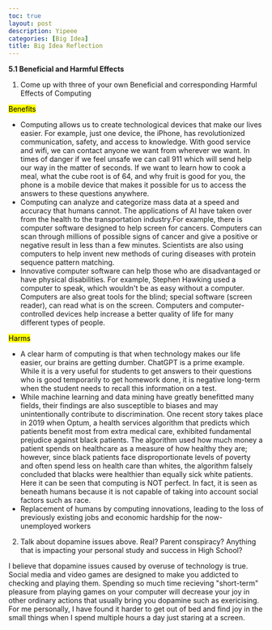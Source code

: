 ```yaml
---
toc: true
layout: post
description: Yipeee
categories: [Big Idea]
title: Big Idea Reflection 
---
```


**5.1 Beneficial and Harmful Effects**
1. Come up with three of your own Beneficial and corresponding Harmful Effects of Computing

<mark>Benefits</mark>
- Computing allows us to create technological devices that make our lives easier. For example, just one device, the iPhone, has revolutionized communication, safety, and access to knowledge. With good service and wifi, we can contact anyone we want from wherever we want. In times of danger if we feel unsafe we can call 911 which will send help our way in the matter of seconds. If we want to learn how to cook a meal, what the cube root is of 64, and why fruit is good for you, the phone is a mobile device that makes it possible for us to access the answers to these questions anywhere. 
- Computing can analyze and categorize mass data at a speed and accuracy that humans cannot. The applications of AI have taken over from the health to the transportation industry.For example, there is computer software designed to help screen for cancers. Computers can scan through millions of possible signs of cancer and give a positive or negative result in less than a few minutes. Scientists are also using computers to help invent new methods of curing diseases with protein sequence pattern matching.
- Innovative computer software can help those who are disadvantaged or have physical disabilities. For example, Stephen Hawking used a computer to speak, which wouldn't be as easy without a computer. Computers are also great tools for the blind; special software (screen reader), can read what is on the screen. Computers and computer-controlled devices help increase a better quality of life for many different types of people.

<mark>Harms </mark>
- A clear harm of computing is that when technology makes our life easier, our brains are getting dumber. ChatGPT is a prime example. While it is a very useful for students to get answers to their questions who is good temporarily to get homework done, it is negative long-term when the student needs to recall this information on a test. 
- While machine learning and data mining have greatly benefitted many fields, their findings are also susceptible to biases and may unintentionally contribute to discrimination. One recent story takes place in 2019 when Optum, a health services algorithm that predicts which patients benefit most from extra medical care, exhibited fundamental prejudice against black patients. The algorithm used how much money a patient spends on healthcare as a measure of how healthy they are; however, since black patients face disproportionate levels of poverty and often spend less on health care than whites, the algorithm falsely concluded that blacks were healthier than equally sick white patients. Here it can be seen that computing is NOT perfect. In fact, it is seen as beneath humans because it is not capable of taking into account social factors such as race.
- Replacement of humans by computing innovations, leading to the loss of previously existing jobs and economic hardship for the now-unemployed workers

2. Talk about dopamine issues above. Real? Parent conspiracy? Anything that is impacting your personal study and success in High School?

I believe that dopamine issues caused by overuse of technology is true. Social media and video games are designed to make you addicted to checking and playing them. Spending so much time recieving "short-term" pleasure from playing games on your computer will decrease your joy in other ordinary actions that usually bring you dopamine such as exericising. For me personally, I have found it harder to get out of bed and find joy in the small things when I spend multiple hours a day just staring at a screen. 